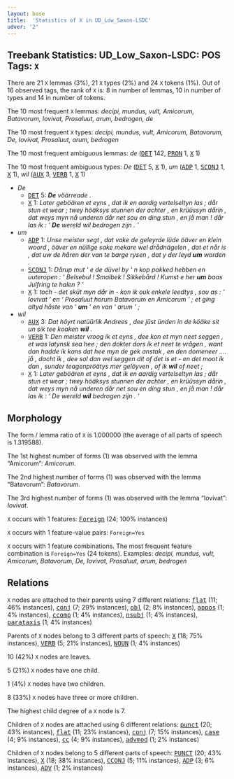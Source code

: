 ```yaml
---
layout: base
title:  'Statistics of X in UD_Low_Saxon-LSDC'
udver: '2'
---
```


## Treebank Statistics: UD_Low_Saxon-LSDC: POS Tags: `X`

There are 21 `X` lemmas (3%), 21 `X` types (2%) and 24 `X` tokens (1%).
Out of 16 observed tags, the rank of `X` is: 8 in number of lemmas, 10 in number of types and 14 in number of tokens.

The 10 most frequent `X` lemmas: <em>decipi, mundus, vult, Amicorum, Batavorum, Iovivat, Prosaluut, arum, bedrogen, de</em>

The 10 most frequent `X` types:  <em>decipi, mundus, vult, Amicorum, Batavorum, De, Iovivat, Prosaluut, arum, bedrogen</em>

The 10 most frequent ambiguous lemmas: <em>de</em> (<tt><a href="nds_lsdc-pos-DET.html">DET</a></tt> 142, <tt><a href="nds_lsdc-pos-PRON.html">PRON</a></tt> 1, <tt><a href="nds_lsdc-pos-X.html">X</a></tt> 1)

The 10 most frequent ambiguous types:  <em>De</em> (<tt><a href="nds_lsdc-pos-DET.html">DET</a></tt> 5, <tt><a href="nds_lsdc-pos-X.html">X</a></tt> 1), <em>um</em> (<tt><a href="nds_lsdc-pos-ADP.html">ADP</a></tt> 1, <tt><a href="nds_lsdc-pos-SCONJ.html">SCONJ</a></tt> 1, <tt><a href="nds_lsdc-pos-X.html">X</a></tt> 1), <em>wil</em> (<tt><a href="nds_lsdc-pos-AUX.html">AUX</a></tt> 3, <tt><a href="nds_lsdc-pos-VERB.html">VERB</a></tt> 1, <tt><a href="nds_lsdc-pos-X.html">X</a></tt> 1)


* <em>De</em>
  * <tt><a href="nds_lsdc-pos-DET.html">DET</a></tt> 5: <em><b>De</b> vöärreade .</em>
  * <tt><a href="nds_lsdc-pos-X.html">X</a></tt> 1: <em>Later geböären et eyns , dat ik en aardig vertelseltyn las ; dår stun et wear ; twey höäksys stunnen der achter , en krüüssyn dårin , dat weys myn nå underen dår net sou en ding stun , en jå man ! dår las ik : ‘ <b>De</b> wereld wil bedrogen zijn . ’</em>
* <em>um</em>
  * <tt><a href="nds_lsdc-pos-ADP.html">ADP</a></tt> 1: <em>Unse meister segt , dat vake de geleyrde lüde öäver en klein woord , öäver en nüllige sake mekare wel drådnägelen , dat et når is , dat uw de håren der van te barge rysen , dat y der leyd <b>um</b> worden .</em>
  * <tt><a href="nds_lsdc-pos-SCONJ.html">SCONJ</a></tt> 1: <em>Dårup mut ' e de düvel by ' n kop pakked hebben en uuteropen : ' Belsebul ! Smalbek ! Sikkebård ! Kumst e her <b>um</b> baas Julfring te halen ? '</em>
  * <tt><a href="nds_lsdc-pos-X.html">X</a></tt> 1: <em>toch - det sküt myn dår in - kon ik ouk enkele leedtys , sou as : ‘ Iovivat ’ en ‘ Prosaluut horum Batavorum en Amicorum ’ ; et ging altyd håste van ‘ <b>um</b> ’ en van ‘ arum ’ ;</em>
* <em>wil</em>
  * <tt><a href="nds_lsdc-pos-AUX.html">AUX</a></tt> 3: <em>Dat höyrt natüürlik Andrees , dee jüst ünden in de köäke sit un sik tee koaken <b>wil</b> .</em>
  * <tt><a href="nds_lsdc-pos-VERB.html">VERB</a></tt> 1: <em>Den meister vroog ik et eyns , dee kon et myn neet seggen , et was latynsk sea hee ; den dokter dors ik et neet te vrågen , want dan hadde ik kans dat hee myn de gek anstak , en den domeneer .... jå , dacht ik , dee sol dan wel seggen dit of det is et - en det moot ik dan , sunder teagenpröätys mer gelöyven , of ik <b>wil</b> of neet ;</em>
  * <tt><a href="nds_lsdc-pos-X.html">X</a></tt> 1: <em>Later geböären et eyns , dat ik en aardig vertelseltyn las ; dår stun et wear ; twey höäksys stunnen der achter , en krüüssyn dårin , dat weys myn nå underen dår net sou en ding stun , en jå man ! dår las ik : ‘ De wereld <b>wil</b> bedrogen zijn . ’</em>

## Morphology

The form / lemma ratio of `X` is 1.000000 (the average of all parts of speech is 1.319588).

The 1st highest number of forms (1) was observed with the lemma “Amicorum”: <em>Amicorum</em>.

The 2nd highest number of forms (1) was observed with the lemma “Batavorum”: <em>Batavorum</em>.

The 3rd highest number of forms (1) was observed with the lemma “Iovivat”: <em>Iovivat</em>.

`X` occurs with 1 features: <tt><a href="nds_lsdc-feat-Foreign.html">Foreign</a></tt> (24; 100% instances)

`X` occurs with 1 feature-value pairs: `Foreign=Yes`

`X` occurs with 1 feature combinations.
The most frequent feature combination is `Foreign=Yes` (24 tokens).
Examples: <em>decipi, mundus, vult, Amicorum, Batavorum, De, Iovivat, Prosaluut, arum, bedrogen</em>


## Relations

`X` nodes are attached to their parents using 7 different relations: <tt><a href="nds_lsdc-dep-flat.html">flat</a></tt> (11; 46% instances), <tt><a href="nds_lsdc-dep-conj.html">conj</a></tt> (7; 29% instances), <tt><a href="nds_lsdc-dep-obl.html">obl</a></tt> (2; 8% instances), <tt><a href="nds_lsdc-dep-appos.html">appos</a></tt> (1; 4% instances), <tt><a href="nds_lsdc-dep-ccomp.html">ccomp</a></tt> (1; 4% instances), <tt><a href="nds_lsdc-dep-nsubj.html">nsubj</a></tt> (1; 4% instances), <tt><a href="nds_lsdc-dep-parataxis.html">parataxis</a></tt> (1; 4% instances)

Parents of `X` nodes belong to 3 different parts of speech: <tt><a href="nds_lsdc-pos-X.html">X</a></tt> (18; 75% instances), <tt><a href="nds_lsdc-pos-VERB.html">VERB</a></tt> (5; 21% instances), <tt><a href="nds_lsdc-pos-NOUN.html">NOUN</a></tt> (1; 4% instances)

10 (42%) `X` nodes are leaves.

5 (21%) `X` nodes have one child.

1 (4%) `X` nodes have two children.

8 (33%) `X` nodes have three or more children.

The highest child degree of a `X` node is 7.

Children of `X` nodes are attached using 6 different relations: <tt><a href="nds_lsdc-dep-punct.html">punct</a></tt> (20; 43% instances), <tt><a href="nds_lsdc-dep-flat.html">flat</a></tt> (11; 23% instances), <tt><a href="nds_lsdc-dep-conj.html">conj</a></tt> (7; 15% instances), <tt><a href="nds_lsdc-dep-case.html">case</a></tt> (4; 9% instances), <tt><a href="nds_lsdc-dep-cc.html">cc</a></tt> (4; 9% instances), <tt><a href="nds_lsdc-dep-advmod.html">advmod</a></tt> (1; 2% instances)

Children of `X` nodes belong to 5 different parts of speech: <tt><a href="nds_lsdc-pos-PUNCT.html">PUNCT</a></tt> (20; 43% instances), <tt><a href="nds_lsdc-pos-X.html">X</a></tt> (18; 38% instances), <tt><a href="nds_lsdc-pos-CCONJ.html">CCONJ</a></tt> (5; 11% instances), <tt><a href="nds_lsdc-pos-ADP.html">ADP</a></tt> (3; 6% instances), <tt><a href="nds_lsdc-pos-ADV.html">ADV</a></tt> (1; 2% instances)

